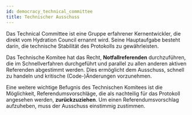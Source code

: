```yaml
---
id: democracy_technical_committee
title: Technischer Ausschuss
---
```


Das Technical Committee ist eine Gruppe erfahrener Kernentwickler, die direkt vom Hydration Council ernannt wird. Seine Hauptaufgabe besteht darin, die technische Stabilität des Protokolls zu gewährleisten.

Das Technische Komitee hat das Recht, **Notfallreferenden** durchzuführen, die im Schnellverfahren durchgeführt und parallel zu allen anderen aktiven Referenden abgestimmt werden. Dies ermöglicht dem Ausschuss, schnell zu handeln und kritische (Code-)Änderungen vorzunehmen.

Eine weitere wichtige Befugnis des Technischen Komitees ist die Möglichkeit, Referendumsvorschläge, die als nachteilig für das Protokoll angesehen werden, **zurückzuziehen**. Um einen Referendumsvorschlag aufzuheben, muss der Ausschuss einstimmig zustimmen.
